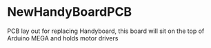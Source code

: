 # NewHandyBoardPCB
PCB lay out for  replacing Handyboard, this board will sit on the top of Arduino MEGA and holds motor drivers
